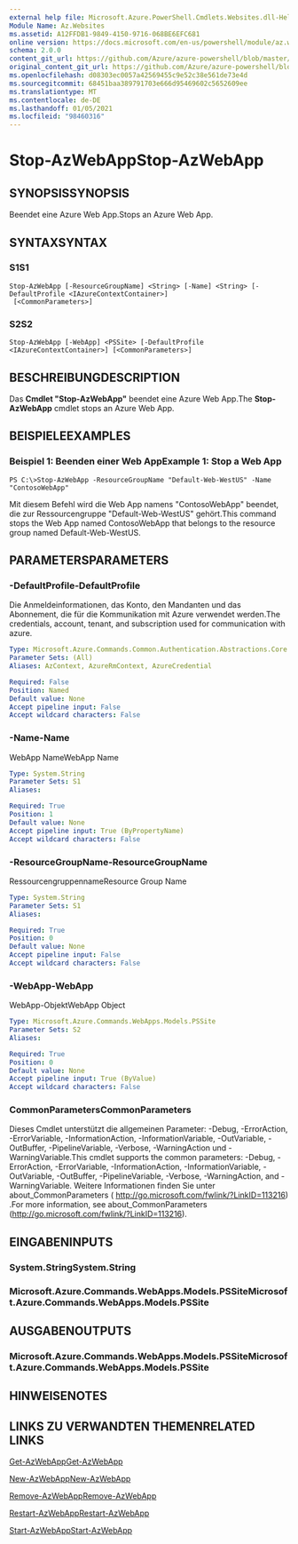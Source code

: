 ```yaml
---
external help file: Microsoft.Azure.PowerShell.Cmdlets.Websites.dll-Help.xml
Module Name: Az.Websites
ms.assetid: A12FFDB1-9849-4150-9716-068BE6EFC681
online version: https://docs.microsoft.com/en-us/powershell/module/az.websites/stop-azwebapp
schema: 2.0.0
content_git_url: https://github.com/Azure/azure-powershell/blob/master/src/Websites/Websites/help/Stop-AzWebApp.md
original_content_git_url: https://github.com/Azure/azure-powershell/blob/master/src/Websites/Websites/help/Stop-AzWebApp.md
ms.openlocfilehash: d08303ec0057a42569455c9e52c38e561de73e4d
ms.sourcegitcommit: 68451baa389791703e666d95469602c5652609ee
ms.translationtype: MT
ms.contentlocale: de-DE
ms.lasthandoff: 01/05/2021
ms.locfileid: "98460316"
---
```

# <span data-ttu-id="a11cd-101">Stop-AzWebApp</span><span class="sxs-lookup"><span data-stu-id="a11cd-101">Stop-AzWebApp</span></span>

## <span data-ttu-id="a11cd-102">SYNOPSIS</span><span class="sxs-lookup"><span data-stu-id="a11cd-102">SYNOPSIS</span></span>
<span data-ttu-id="a11cd-103">Beendet eine Azure Web App.</span><span class="sxs-lookup"><span data-stu-id="a11cd-103">Stops an Azure Web App.</span></span>

## <span data-ttu-id="a11cd-104">SYNTAX</span><span class="sxs-lookup"><span data-stu-id="a11cd-104">SYNTAX</span></span>

### <span data-ttu-id="a11cd-105">S1</span><span class="sxs-lookup"><span data-stu-id="a11cd-105">S1</span></span>
```
Stop-AzWebApp [-ResourceGroupName] <String> [-Name] <String> [-DefaultProfile <IAzureContextContainer>]
 [<CommonParameters>]
```

### <span data-ttu-id="a11cd-106">S2</span><span class="sxs-lookup"><span data-stu-id="a11cd-106">S2</span></span>
```
Stop-AzWebApp [-WebApp] <PSSite> [-DefaultProfile <IAzureContextContainer>] [<CommonParameters>]
```

## <span data-ttu-id="a11cd-107">BESCHREIBUNG</span><span class="sxs-lookup"><span data-stu-id="a11cd-107">DESCRIPTION</span></span>
<span data-ttu-id="a11cd-108">Das **Cmdlet "Stop-AzWebApp"** beendet eine Azure Web App.</span><span class="sxs-lookup"><span data-stu-id="a11cd-108">The **Stop-AzWebApp** cmdlet stops an Azure Web App.</span></span>

## <span data-ttu-id="a11cd-109">BEISPIELE</span><span class="sxs-lookup"><span data-stu-id="a11cd-109">EXAMPLES</span></span>

### <span data-ttu-id="a11cd-110">Beispiel 1: Beenden einer Web App</span><span class="sxs-lookup"><span data-stu-id="a11cd-110">Example 1: Stop a Web App</span></span>
```
PS C:\>Stop-AzWebApp -ResourceGroupName "Default-Web-WestUS" -Name "ContosoWebApp"
```

<span data-ttu-id="a11cd-111">Mit diesem Befehl wird die Web App namens "ContosoWebApp" beendet, die zur Ressourcengruppe "Default-Web-WestUS" gehört.</span><span class="sxs-lookup"><span data-stu-id="a11cd-111">This command stops the Web App named ContosoWebApp that belongs to the resource group named Default-Web-WestUS.</span></span>

## <span data-ttu-id="a11cd-112">PARAMETERS</span><span class="sxs-lookup"><span data-stu-id="a11cd-112">PARAMETERS</span></span>

### <span data-ttu-id="a11cd-113">-DefaultProfile</span><span class="sxs-lookup"><span data-stu-id="a11cd-113">-DefaultProfile</span></span>
<span data-ttu-id="a11cd-114">Die Anmeldeinformationen, das Konto, den Mandanten und das Abonnement, die für die Kommunikation mit Azure verwendet werden.</span><span class="sxs-lookup"><span data-stu-id="a11cd-114">The credentials, account, tenant, and subscription used for communication with azure.</span></span>

```yaml
Type: Microsoft.Azure.Commands.Common.Authentication.Abstractions.Core.IAzureContextContainer
Parameter Sets: (All)
Aliases: AzContext, AzureRmContext, AzureCredential

Required: False
Position: Named
Default value: None
Accept pipeline input: False
Accept wildcard characters: False
```

### <span data-ttu-id="a11cd-115">-Name</span><span class="sxs-lookup"><span data-stu-id="a11cd-115">-Name</span></span>
<span data-ttu-id="a11cd-116">WebApp Name</span><span class="sxs-lookup"><span data-stu-id="a11cd-116">WebApp Name</span></span>

```yaml
Type: System.String
Parameter Sets: S1
Aliases:

Required: True
Position: 1
Default value: None
Accept pipeline input: True (ByPropertyName)
Accept wildcard characters: False
```

### <span data-ttu-id="a11cd-117">-ResourceGroupName</span><span class="sxs-lookup"><span data-stu-id="a11cd-117">-ResourceGroupName</span></span>
<span data-ttu-id="a11cd-118">Ressourcengruppenname</span><span class="sxs-lookup"><span data-stu-id="a11cd-118">Resource Group Name</span></span>

```yaml
Type: System.String
Parameter Sets: S1
Aliases:

Required: True
Position: 0
Default value: None
Accept pipeline input: False
Accept wildcard characters: False
```

### <span data-ttu-id="a11cd-119">-WebApp</span><span class="sxs-lookup"><span data-stu-id="a11cd-119">-WebApp</span></span>
<span data-ttu-id="a11cd-120">WebApp-Objekt</span><span class="sxs-lookup"><span data-stu-id="a11cd-120">WebApp Object</span></span>

```yaml
Type: Microsoft.Azure.Commands.WebApps.Models.PSSite
Parameter Sets: S2
Aliases:

Required: True
Position: 0
Default value: None
Accept pipeline input: True (ByValue)
Accept wildcard characters: False
```

### <span data-ttu-id="a11cd-121">CommonParameters</span><span class="sxs-lookup"><span data-stu-id="a11cd-121">CommonParameters</span></span>
<span data-ttu-id="a11cd-122">Dieses Cmdlet unterstützt die allgemeinen Parameter: -Debug, -ErrorAction, -ErrorVariable, -InformationAction, -InformationVariable, -OutVariable, -OutBuffer, -PipelineVariable, -Verbose, -WarningAction und -WarningVariable.</span><span class="sxs-lookup"><span data-stu-id="a11cd-122">This cmdlet supports the common parameters: -Debug, -ErrorAction, -ErrorVariable, -InformationAction, -InformationVariable, -OutVariable, -OutBuffer, -PipelineVariable, -Verbose, -WarningAction, and -WarningVariable.</span></span> <span data-ttu-id="a11cd-123">Weitere Informationen finden Sie unter about_CommonParameters ( http://go.microsoft.com/fwlink/?LinkID=113216) .</span><span class="sxs-lookup"><span data-stu-id="a11cd-123">For more information, see about_CommonParameters (http://go.microsoft.com/fwlink/?LinkID=113216).</span></span>

## <span data-ttu-id="a11cd-124">EINGABEN</span><span class="sxs-lookup"><span data-stu-id="a11cd-124">INPUTS</span></span>

### <span data-ttu-id="a11cd-125">System.String</span><span class="sxs-lookup"><span data-stu-id="a11cd-125">System.String</span></span>

### <span data-ttu-id="a11cd-126">Microsoft.Azure.Commands.WebApps.Models.PSSite</span><span class="sxs-lookup"><span data-stu-id="a11cd-126">Microsoft.Azure.Commands.WebApps.Models.PSSite</span></span>

## <span data-ttu-id="a11cd-127">AUSGABEN</span><span class="sxs-lookup"><span data-stu-id="a11cd-127">OUTPUTS</span></span>

### <span data-ttu-id="a11cd-128">Microsoft.Azure.Commands.WebApps.Models.PSSite</span><span class="sxs-lookup"><span data-stu-id="a11cd-128">Microsoft.Azure.Commands.WebApps.Models.PSSite</span></span>

## <span data-ttu-id="a11cd-129">HINWEISE</span><span class="sxs-lookup"><span data-stu-id="a11cd-129">NOTES</span></span>

## <span data-ttu-id="a11cd-130">LINKS ZU VERWANDTEN THEMEN</span><span class="sxs-lookup"><span data-stu-id="a11cd-130">RELATED LINKS</span></span>

[<span data-ttu-id="a11cd-131">Get-AzWebApp</span><span class="sxs-lookup"><span data-stu-id="a11cd-131">Get-AzWebApp</span></span>](./Get-AzWebApp.md)

[<span data-ttu-id="a11cd-132">New-AzWebApp</span><span class="sxs-lookup"><span data-stu-id="a11cd-132">New-AzWebApp</span></span>](./New-AzWebApp.md)

[<span data-ttu-id="a11cd-133">Remove-AzWebApp</span><span class="sxs-lookup"><span data-stu-id="a11cd-133">Remove-AzWebApp</span></span>](./Remove-AzWebApp.md)

[<span data-ttu-id="a11cd-134">Restart-AzWebApp</span><span class="sxs-lookup"><span data-stu-id="a11cd-134">Restart-AzWebApp</span></span>](./Restart-AzWebApp.md)

[<span data-ttu-id="a11cd-135">Start-AzWebApp</span><span class="sxs-lookup"><span data-stu-id="a11cd-135">Start-AzWebApp</span></span>](./Start-AzWebApp.md)


